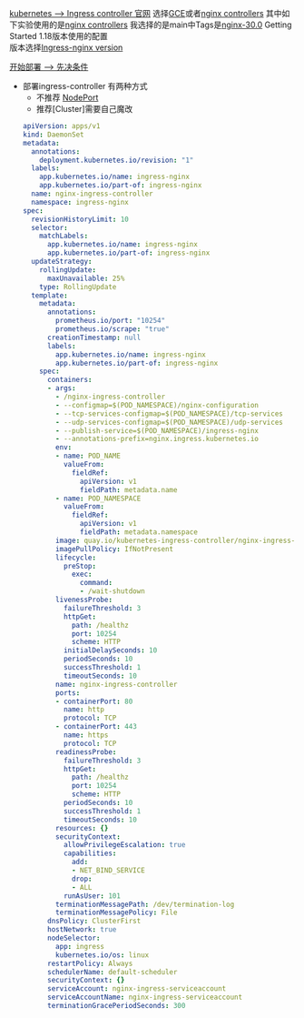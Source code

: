 [kubernetes  --> Ingress controller 官网](https://v1-18.docs.kubernetes.io/zh/docs/concepts/services-networking/ingress-controllers/)
选择[GCE](https://github.com/kubernetes/ingress-gce/blob/master/README.md)或者[nginx controllers](https://github.com/kubernetes/ingress-nginx/blob/main/README.md)  其中如下实验使用的是[nginx controllers](https://github.com/kubernetes/ingress-nginx/blob/main/README.md)
我选择的是main中Tags是[nginx-30.0](https://github.com/kubernetes/ingress-nginx/blob/nginx-0.30.0/README.md#get-started) Getting Started 1.18版本使用的配置  
版本选择[Ingress-nginx version](https://github.com/kubernetes/ingress-nginx/blob/main/README.md#changelog)

[开始部署 --> 先决条件](https://github.com/kubernetes/ingress-nginx/blob/nginx-0.30.0/docs/deploy/index.md#prerequisite-generic-deployment-command)
- 部署ingress-controller 有两种方式
  - 不推荐 [NodePort](https://github.com/kubernetes/ingress-nginx/blob/nginx-0.30.0/docs/deploy/index.md#bare-metal)
  - 推荐[Cluster]需要自己魔改
  ``` yaml
  apiVersion: apps/v1
  kind: DaemonSet
  metadata:
    annotations:
      deployment.kubernetes.io/revision: "1"
    labels:
      app.kubernetes.io/name: ingress-nginx
      app.kubernetes.io/part-of: ingress-nginx
    name: nginx-ingress-controller
    namespace: ingress-nginx
  spec:
    revisionHistoryLimit: 10
    selector:
      matchLabels:
        app.kubernetes.io/name: ingress-nginx
        app.kubernetes.io/part-of: ingress-nginx
    updateStrategy:
      rollingUpdate:
        maxUnavailable: 25%
      type: RollingUpdate
    template:
      metadata:
        annotations:
          prometheus.io/port: "10254"
          prometheus.io/scrape: "true"
        creationTimestamp: null
        labels:
          app.kubernetes.io/name: ingress-nginx
          app.kubernetes.io/part-of: ingress-nginx
      spec:
        containers:
        - args:
          - /nginx-ingress-controller
          - --configmap=$(POD_NAMESPACE)/nginx-configuration
          - --tcp-services-configmap=$(POD_NAMESPACE)/tcp-services
          - --udp-services-configmap=$(POD_NAMESPACE)/udp-services
          - --publish-service=$(POD_NAMESPACE)/ingress-nginx
          - --annotations-prefix=nginx.ingress.kubernetes.io
          env:
          - name: POD_NAME
            valueFrom:
              fieldRef:
                apiVersion: v1
                fieldPath: metadata.name
          - name: POD_NAMESPACE
            valueFrom:
              fieldRef:
                apiVersion: v1
                fieldPath: metadata.namespace
          image: quay.io/kubernetes-ingress-controller/nginx-ingress-controller:0.30.0
          imagePullPolicy: IfNotPresent
          lifecycle:
            preStop:
              exec:
                command:
                - /wait-shutdown
          livenessProbe:
            failureThreshold: 3
            httpGet:
              path: /healthz
              port: 10254
              scheme: HTTP
            initialDelaySeconds: 10
            periodSeconds: 10
            successThreshold: 1
            timeoutSeconds: 10
          name: nginx-ingress-controller
          ports:
          - containerPort: 80
            name: http
            protocol: TCP
          - containerPort: 443
            name: https
            protocol: TCP
          readinessProbe:
            failureThreshold: 3
            httpGet:
              path: /healthz
              port: 10254
              scheme: HTTP
            periodSeconds: 10
            successThreshold: 1
            timeoutSeconds: 10
          resources: {}
          securityContext:
            allowPrivilegeEscalation: true
            capabilities:
              add:
              - NET_BIND_SERVICE
              drop:
              - ALL
            runAsUser: 101
          terminationMessagePath: /dev/termination-log
          terminationMessagePolicy: File
        dnsPolicy: ClusterFirst
        hostNetwork: true
        nodeSelector:
          app: ingress
          kubernetes.io/os: linux
        restartPolicy: Always
        schedulerName: default-scheduler
        securityContext: {}
        serviceAccount: nginx-ingress-serviceaccount
        serviceAccountName: nginx-ingress-serviceaccount
        terminationGracePeriodSeconds: 300
  ```
